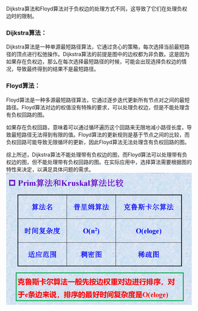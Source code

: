 Dijkstra算法和Floyd算法对于负权边的处理方式不同，这导致了它们在处理负权边时的限制。

### Dijkstra算法：

Dijkstra算法是一种单源最短路径算法，它通过贪心的策略，每次选择当前最短路径的顶点进行松弛操作。Dijkstra算法的前提是图中的边权都为非负数。这是因为如果存在负权边，那么在每次选择最短路径的时候，可能会出现选择负权边的情况，导致最终得到的结果不是最短路径。

### Floyd算法：

Floyd算法是一种多源最短路径算法，它通过逐步迭代更新所有节点对之间的最短路径。Floyd算法对边的权值没有特殊的要求，可以处理负权边，但是不能处理含有负权回路的图。

如果存在负权回路，意味着可以通过循环遍历这个回路来无限地减小路径长度，导致最短路径无法得到有限的值。Floyd算法的更新规则是基于节点之间的比较，而负权回路可能导致无限循环的更新，因此Floyd算法无法处理含有负权回路的图。

综上所述，Dijkstra算法不能处理带有负权边的图，而Floyd算法可以处理带有负权边的图，但不能处理带有负权回路的图。在实际应用中，选择算法需要根据图的特性来决定，以满足具体问题的需求。
![Alt text](Prim&Kruskal.png)